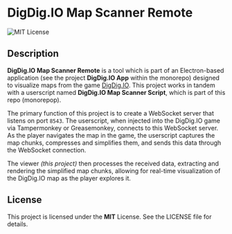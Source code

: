 # DigDig.IO Map Scanner Remote
![MIT License](https://img.shields.io/badge/License-MIT-green.svg)


## Description

**DigDig.IO Map Scanner Remote** is a tool which is part of an Electron-based application (see the project **DigDig.IO App** within the monorepo) designed to visualize maps from the game [DigDig.IO](https://digdig.io/). This project works in tandem with a userscript named **DigDig.IO Map Scanner Script**, which is part of this repo (monorepop).

The primary function of this project is to create a WebSocket server that listens on port `8543`. The userscript, when injected into the DigDig.IO game via Tampermonkey or Greasemonkey, connects to this WebSocket server. As the player navigates the map in the game, the userscript captures the map chunks, compresses and simplifies them, and sends this data through the WebSocket connection.

The viewer _(this project)_ then processes the received data, extracting and rendering the simplified map chunks, allowing for real-time visualization of the DigDig.IO map as the player explores it.

## License

This project is licensed under the **MIT** License. See the LICENSE file for details.
